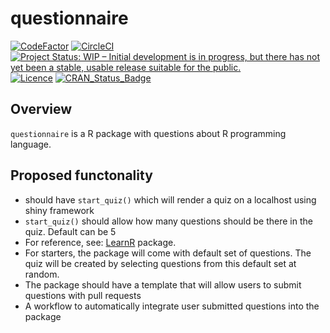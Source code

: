 # questionnaire

<!-- badges: start -->
[![CodeFactor](https://www.codefactor.io/repository/github/mohit2152sharma/questionnaire/badge)](https://www.codefactor.io/repository/github/mohit2152sharma/questionnaire)
[![CircleCI](https://circleci.com/gh/mohit2152sharma/questionnaire/tree/main.svg?style=svg)](https://circleci.com/gh/mohit2152sharma/questionnaire/tree/main)
[![Project Status: WIP – Initial development is in progress, but there has not yet been a stable, usable release suitable for the public.](https://www.repostatus.org/badges/latest/wip.svg)](https://www.repostatus.org/#wip) 
[![Licence](https://img.shields.io/badge/Licence-MIT-blue.svg)](https://opensource.org/licenses/MIT)
[![CRAN\_Status\_Badge](https://www.r-pkg.org/badges/version/questionnaire)](https://cran.r-project.org/package=questionnaire)

<!-- 
[![codecov](https://codecov.io/gh/RMHogervorst/badgecreatr/branch/master/graph/badge.svg)](https://codecov.io/gh/RMHogervorst/badgecreatr)  -->

<!-- [![minimal R version](https://img.shields.io/badge/R%3E%3D-3.2.4-6666ff.svg)](https://cran.r-project.org/)  -->

<!-- [![packageversion](https://img.shields.io/badge/Package%20version-0.1.0-orange.svg?style=flat-square)](commits/develop)  -->

<!-- TODO: #3 Adding badges as comment which shall be added later -->

<!-- badges: end -->

## Overview

`questionnaire` is a R package with questions about R programming language. 


## Proposed functonality
- should have `start_quiz()` which will render a quiz on a localhost using shiny framework
- `start_quiz()` should allow how many questions should be there in the quiz. Default can be 5
- For reference, see: [LearnR](https://rstudio.github.io/learnr/) package.
- For starters, the package will come with default set of questions. The quiz will be created by selecting questions from this default set at random.
- The package should have a template that will allow users to submit questions with pull requests
- A workflow to automatically integrate user submitted questions into the package